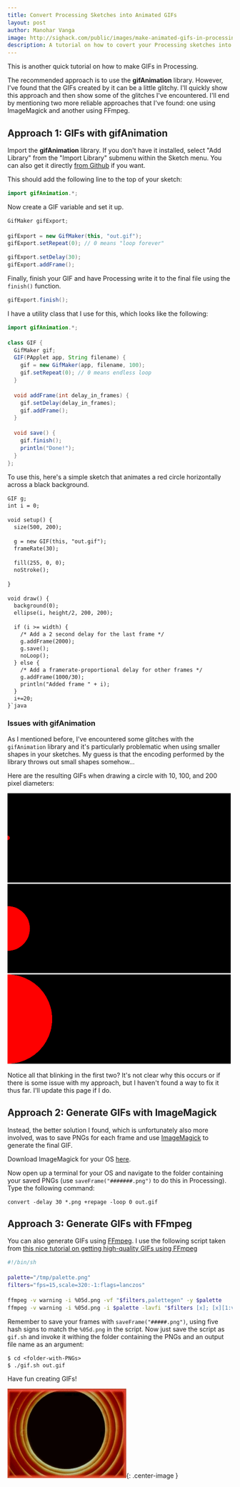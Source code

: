 ```yaml
---
title: Convert Processing Sketches into Animated GIFs
layout: post
author: Manohar Vanga
image: http://sighack.com/public/images/make-animated-gifs-in-processing/out3.gif
description: A tutorial on how to covert your Processing sketches into animated GIFs.
---
```


This is another quick tutorial on how to make GIFs in Processing.

The recommended approach is to use the **gifAnimation** library. However, I've
found that the GIFs created by it can be a little glitchy. I'll quickly show
this approach and then show some of the glitches I've encountered. I'll end
by mentioning two more reliable approaches that I've found: one using ImageMagick
and another using FFmpeg.

## Approach 1: GIFs with gifAnimation

Import the **gifAnimation** library. If you don't have it installed, select
"Add Library" from the "Import Library" submenu within the Sketch menu.
You can also get it directly [from Github](https://github.com/01010101/GifAnimation) if you want.

This should add the following line to the top of your sketch:

```java
import gifAnimation.*;
```

Now create a GIF variable and set it up.

```java
GifMaker gifExport;

gifExport = new GifMaker(this, "out.gif");
gifExport.setRepeat(0); // 0 means "loop forever"
```

```java
gifExport.setDelay(30);
gifExport.addFrame();
```

Finally, finish your GIF and have Processing write it to the final file
using the `finish()` function.

```java
gifExport.finish();
```

I have a utility class that I use for this, which looks like the following:

```java
import gifAnimation.*;

class GIF {
  GifMaker gif;
  GIF(PApplet app, String filename) {
    gif = new GifMaker(app, filename, 100);
    gif.setRepeat(0); // 0 means endless loop
  }

  void addFrame(int delay_in_frames) {
    gif.setDelay(delay_in_frames);
    gif.addFrame();
  }

  void save() {
    gif.finish();
    println("Done!");
  }
};
```

To use this, here's a simple sketch that animates a red circle horizontally
across a black background.

```
GIF g;
int i = 0;

void setup() {
  size(500, 200);
  
  g = new GIF(this, "out.gif");
  frameRate(30);
  
  fill(255, 0, 0);
  noStroke();
  
}

void draw() {
  background(0);
  ellipse(i, height/2, 200, 200);
  
  if (i >= width) {
    /* Add a 2 second delay for the last frame */
    g.addFrame(2000);
    g.save();
    noLoop();
  } else {
    /* Add a framerate-proportional delay for other frames */
    g.addFrame(1000/30);
    println("Added frame " + i);
  }
  i+=20;
}`java
```

### Issues with gifAnimation

As I mentioned before, I've encountered some glitches with the `gifAnimation`
library and it's particularly problematic when using smaller shapes in your
sketches. My guess is that the encoding performed by the library throws out
small shapes somehow...

Here are the resulting GIFs when drawing a circle with 10, 100, and 200 pixel
diameters:

![](/public/images/make-animated-gifs-in-processing/out1.gif)
![](/public/images/make-animated-gifs-in-processing/out2.gif)
![](/public/images/make-animated-gifs-in-processing/out3.gif)

Notice all that blinking in the first two? It's not clear why this occurs or
if there is some issue with my approach, but I haven't found a way to fix it
thus far. I'll update this page if I do.

## Approach 2: Generate GIFs with ImageMagick

Instead, the better solution I found, which is unfortunately also more involved,
was to save PNGs for each frame and use [ImageMagick](https://www.imagemagick.org/) to generate the final GIF.

Download ImageMagick for your OS [here](https://legacy.imagemagick.org/script/download.php).

Now open up a terminal for your OS and navigate to the folder containing your
saved PNGs (use `saveFrame("#######.png")` to do this in Processing). Type
the following command:

    convert -delay 30 *.png +repage -loop 0 out.gif


## Approach 3: Generate GIFs with FFmpeg

You can also generate GIFs using [FFmpeg](https://www.ffmpeg.org/). I use the
following script taken from [this nice tutorial on getting high-quality GIFs
using FFmpeg](http://blog.pkh.me/p/21-high-quality-gif-with-ffmpeg.html)

```bash
#!/bin/sh

palette="/tmp/palette.png"
filters="fps=15,scale=320:-1:flags=lanczos"

ffmpeg -v warning -i %05d.png -vf "$filters,palettegen" -y $palette
ffmpeg -v warning -i %05d.png -i $palette -lavfi "$filters [x]; [x][1:v] paletteuse" -y $1)
```

Remember to save
your frames with `saveFrame("#####.png")`, using five hash signs to match the
`%05d.png` in the script. Now just save the script as `gif.sh` and invoke it
withing the folder containing the PNGs and an output file name as an argument:

    $ cd <folder-with-PNGs>
    $ ./gif.sh out.gif

Have fun creating GIFs!

![](/public/images/end.gif){: .center-image }
